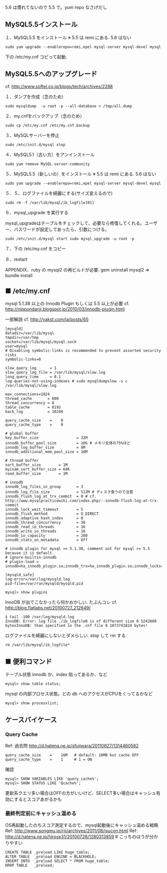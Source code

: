 5.6 は慣れてないので 5.5 で。yum repo なさげだし

## MySQL5.5インストール

１、MySQL5.5 をインストール ※ 5.5 は remi にある. 5.6 はない

```
sudo yum upgrade --enablerepo=remi,epel mysql-server mysql-devel mysql
```

下の /etc/my.cnf コピって起動.

## MySQL5.5へのアップグレード

cf. http://www.softel.co.jp/blogs/tech/archives/2288

１、ダンプを作成（念のため）

```
sudo mysqldump  -u root -p --all-database > /tmp/all.dump
```
２、my.cnfをバックアップ（念のため）

```
sudo cp /etc/my.cnf /etc/my.cnf.backup
```

３、MySQLサーバーを停止

```
sudo /etc/init.d/mysql stop
```

４、MySQL5.1（古い方）をアンインストール

```
sudo yum remove MySQL-server-community
```

５、MySQL5.5（新しいの）をインストール ※ 5.5 は remi にある. 5.6 はない

```
sudo yum upgrade --enablerepo=remi,epel mysql-server mysql-devel mysql
```

５．５、ログファイルを綺麗にする(サイズ変えるので)

```
sudo rm -f /var/lib/mysql/ib_logfile[01]
```

６、mysql_upgrade を実行する

mysql_upgradeはテーブルをチェックして、必要なら修復してくれる。ユーザー、パスワードが設定してあったら、引数につける。

```
sudo /etc/init.d/mysql start sudo mysql_upgrade -u root -p
```

７、下の /etc/my.cnf をコピー

８、restart

APPENDIX、ruby の mysql2 の再ビルドが必要. gem uninstall mysql2 => bundle install

## ■ /etc/my.cnf
mysql 5.1.38 以上の Innodb Plugin もしくは 5.5 以上が必要
cf. http://nippondanji.blogspot.jp/2010/03/innodb-plugin.html

一部解説
cf. http://yakst.com/ja/posts/65

```
[mysqld]
datadir=/var/lib/mysql
tmpdir=/var/tmp
socket=/var/lib/mysql/mysql.sock
user=mysql
# Disabling symbolic-links is recommended to prevent assorted security risks
symbolic-links=0
 
slow_query_log      = 1
slow_query_log_file = /var/lib/mysql/slow.log
long_query_time     = 0.1
log-queries-not-using-indexes # sudo mysqldumpslow -s c /var/lib/mysql/slow.log
 
max_connections=1024
thread_cache       = 600
thread_concurrency = 8
table_cache        = 8192
back_log           = 10240
 
query_cache_size    =    0
query_cache_type    =    0
 
# global buffer
key_buffer_size                 = 32M
innodb_buffer_pool_size         = 10G # メモリ全体の75%ほど
innodb_log_buffer_size          = 8M
innodb_additional_mem_pool_size = 10M
 
# thread buffer
sort_buffer_size        = 1M
myisam_sort_buffer_size = 64K
read_buffer_size        = 1M
 
# innodb
innodb_log_files_in_group       = 3
innodb_log_file_size            = 512M # ディスク食うので注意
innodb_flush_log_at_trx_commit  = 0 # cf. http://www.mysqlpracticewiki.com/index.php/--innodb-flush-log-at-trx-commit
innodb_lock_wait_timeout        = 5
innodb_flush_method             = O_DIRECT
innodb_adaptive_hash_index      = 0
innodb_thread_concurrency       = 30
innodb_read_io_threads          = 16
innodb_write_io_threads         = 16
innodb_io_capacity              = 200
innodb_stats_on_metadata        = Off

# innodb plugin for mysql >= 5.1.38, comment out for mysql >= 5.5 because it is default. 
# ignore-builtin-innodb
# plugin-load = innodb=ha_innodb_plugin.so;innodb_trx=ha_innodb_plugin.so;innodb_locks=ha_innodb_plugin.so;innodb_lock_waits=ha_innodb_plugin.so;innodb_cmp=ha_innodb_plugin.so;innodb_cmp_reset=ha_innodb_plugin.so;innodb_cmpmem=ha_innodb_plugin.so;innodb_cmpmem_reset=ha_innodb_plugin.so
 
[mysqld_safe]
log-error=/var/log/mysqld.log
pid-file=/var/run/mysqld/mysqld.pid
```

```
mysql> show plugins
```
InnoDB が出てこなかったら何かおかしい. たぶんコレ cf. http://blog.flatlabs.net/20100727_212649/

```
$ tail -100 /var/log/mysqld.log
InnoDB: Error: log file ./ib_logfile0 is of different size 0 5242880 bytesInnoDB: than specified in the .cnf file 0 1073741824 bytes!
```

ログファイルを綺麗にしないとダメらしい. stop して rm する
```
rm /var/lib/mysql/ib_logfile*
```

## ■ 便利コマンド

テーブル状態 innodb か、index 貼ってあるか、など

```
mysql> show table status;
```

mysql の内部プロセス状態。どの db へのアクセスがCPUをくってるかなど

```
mysql> show processlist;
```

## ケースバイケース

### Query Cache
Ref: 過去問 http://d.hatena.ne.jp/sfujiwara/20110827/1314460582

```
query_cache_size    =    16M   # default: 10MB but cache OFF
query_cache_type    =    1     # 1 = ON
```

確認
```
mysql> SHOW VARIABLES LIKE 'query_cache%';
mysql> SHOW STATUS LIKE 'Qcache%';
```

更新系クエリ多い場合はOFFの方がいいけど、SELECT多い場合はキャッシュ有効にするとスコアあがるかも

### 最終判定前にキャッシュ温める
OS再起動したのちスコア測定するので、mysql起動後にキャッシュ温める戦略
Ref: http://www.songmu.jp/riji/archives/2011/08/isucon.html
Ref: http://d.hatena.ne.jp/hirose31/20100728/1280313859  # こっちのほうが分かりやすい

```
CREATE TABLE _preload LIKE huge_table;
ALTER TABLE  _preload ENGINE = BLACKHOLE;
INSERT INTO  _preload SELECT * FROM huge_table;
DROP TABLE   _preload;
```
